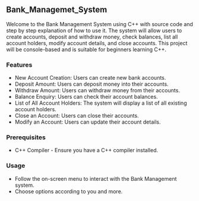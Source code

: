 ## Bank_Managemet_System

Welcome to the Bank Management System using C++ with source code and step by step explanation of how to use it. The system will allow users to create accounts, deposit and withdraw money, check balances, list all account holders, modify account details, and close accounts. This project will be console-based and is suitable for beginners learning C++.

### Features

-	New Account Creation: Users can create new bank accounts.
-	Deposit Amount: Users can deposit money into their accounts.
- Withdraw Amount: Users can withdraw money from their accounts.
- Balance Enquiry: Users can check their account balances.
- List of All Account Holders: The system will display a list of all existing account holders.
- Close an Account: Users can close their accounts.
- Modify an Account: Users can update their account details.
  
### Prerequisites

- C++ Compiler - Ensure you have a C++ compiler installed.
    
### Usage

- Follow the on-screen menu to interact with the Bank Management system.
- Choose options according to you and more.


